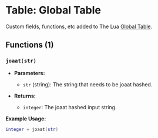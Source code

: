 # Table: Global Table

Custom fields, functions, etc added to The Lua [Global Table](https://www.lua.org/pil/15.4.html).

## Functions (1)

### `joaat(str)`

- **Parameters:**
  - `str` (string): The string that needs to be joaat hashed.

- **Returns:**
  - `integer`: The joaat hashed input string.

**Example Usage:**
```lua
integer = joaat(str)
```



